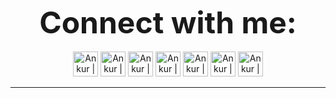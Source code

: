 
<p align="center">
  <b><font size="60">Connect with me:</font></b>
  <br><br>
  <a href="https://www.linkedin.com/in/the-ankur-goswami/"><img alt="Ankur | LinkedIn" width="40px" src="https://img.icons8.com/color/48/000000/linkedin.png" /></a>
  <a href="https://www.instagram.com/the_ankur_goswami/"><img alt="Ankur | Instagram" width="40" src="https://img.icons8.com/fluent/48/000000/instagram-new.png" /></a>
  <a href="mailto:ankurgoswami1401@gmail.com"><img alt="Ankur | Gmail" width="40px" src="https://img.icons8.com/fluent/48/000000/gmail.png" /></a>
  <a href="https://t.me/TheAnkurGoswami"><img alt="Ankur | Telegram" width="40px" src="https://img.icons8.com/color/48/000000/telegram-app--v1.png" /></a>
  <a href="https://www.codechef.com/users/ankur1401"><img alt="Ankur | Codechef" width="40px" src="https://cdnjs.cloudflare.com/ajax/libs/simple-icons/3.2.0/codechef.svg" /></a>
  <a href="https://www.hackerrank.com/theankurgoswami"><img alt="Ankur | Hackerrank" width="40px" src="https://cdn.worldvectorlogo.com/logos/hackerrank.svg" /></a>
   <a href="https://www.hackerearth.com/@Ankur1401"><img alt="Ankur | Hackerearth" width="40px" src="https://cdnjs.cloudflare.com/ajax/libs/simple-icons/3.2.0/hackerearth.svg" /></a>
</p>
<hr>
<!--<p align="center">
<img alt="Ankur's Github Stats" src="https://github-readme-stats.vercel.app/api?username=TheAnkurGoswami&show_icons=true&hide_border=true&include_all_commits=true&count_private=true&hide=contribs,issues&theme=gotham">
</p>-->

